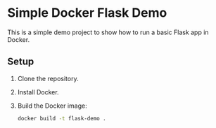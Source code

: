 # Simple Docker Flask Demo

This is a simple demo project to show how to run a basic Flask app in Docker.

## Setup

1. Clone the repository.
2. Install Docker.
3. Build the Docker image:

   ```bash
   docker build -t flask-demo .
